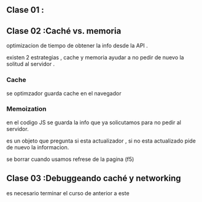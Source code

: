 ## Clase 01 :

## Clase 02 :Caché vs. memoria

optimizacion de tiempo de obtener la info desde la API .

existen 2 estrategias , cache y memoria
ayudar a no pedir de nuevo la solitud al servidor .

### Cache

se optimzador guarda cache en el navegador

### Memoization

en el codigo JS se guarda la info que ya solicutamos para no pedir al servidor.

es un objeto que pregunta si esta actualizador , si no esta actualizado pide de nuevo la informacion.

se borrar cuando usamos refrese de la pagina (f5)

## Clase 03 :Debuggeando caché y networking

es necesario terminar el curso de anterior a este
